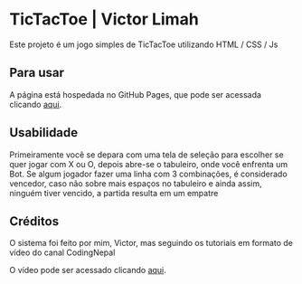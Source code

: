 # TicTacToe | Victor Limah

Este projeto é um jogo simples de TicTacToe utilizando HTML / CSS / Js

## Para usar

A página está hospedada no GitHub Pages, que pode ser acessada clicando [aqui](https://victorlimah.github.io/tictactoe/).


## Usabilidade

Primeiramente você se depara com uma tela de seleção para escolher se quer jogar com X ou O, depois abre-se o tabuleiro, onde você enfrenta um Bot. Se algum jogador fazer uma linha com 3 combinações, é considerado vencedor, caso não sobre mais espaços no tabuleiro e ainda assim, ninguém tiver vencido, a partida resulta em um empatre

## Créditos
O sistema foi feito por mim, Victor, mas seguindo os tutoriais em formato de vídeo do canal CodingNepal

O vídeo pode ser acessado clicando [aqui](https://youtu.be/sNO5awLw9h0).

